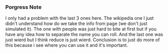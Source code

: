 ### Porgress Note ###
I only had a problem with the last 3 ones here. The wikipedia one I just didn't understand how do we take the info from page (we don't just simulated it). The one with people was just hard to bite at first but if you have any idea how to separate the name you can roll. And the last one was just wierd but I think reduce is just wierd. Conclusion is to just do more of this because i see where you can use it and it's important.